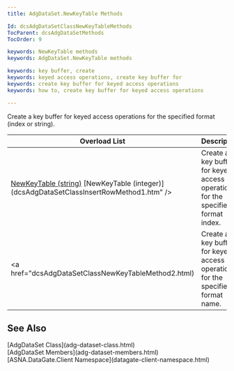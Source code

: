 ```yaml
---
title: AdgDataSet.NewKeyTable Methods

Id: dcsAdgDataSetClassNewKeyTableMethods
TocParent: dcsAdgDataSetMethods
TocOrder: 9

keywords: NewKeyTable methods
keywords: AdgDataSet.NewKeyTable methods

keywords: key buffer, create
keywords: keyed access operations, create key buffer for 
keywords: create key buffer for keyed access operations
keywords: how to, create key buffer for keyed access operations

---
```


Create a key buffer for keyed access operations for the specified format (index or string).


| Overload List | Description |
| ---- | ---- |
| [NewKeyTable (string)](adg-dataset-class-new-key-table-method1.html) [NewKeyTable (integer)](dcsAdgDataSetClassInsertRowMethod1.htm" /> | Create a key buffer for keyed access operations for the specified format index. |
| <a href="dcsAdgDataSetClassNewKeyTableMethod2.html) | Create a key buffer for keyed access operations for the specified format name. |



## See Also

<dl />
      [AdgDataSet Class](adg-dataset-class.html)
      <br />
      [AdgDataSet Members](adg-dataset-members.html)
      <br />
      [ASNA.DataGate.Client Namespace](datagate-client-namespace.html)

